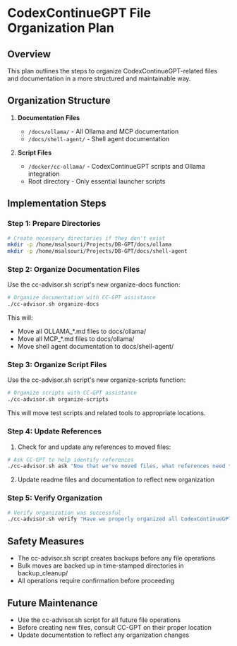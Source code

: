 # CodexContinueGPT File Organization Plan

## Overview

This plan outlines the steps to organize CodexContinueGPT-related files and documentation
in a more structured and maintainable way.

## Organization Structure

1. **Documentation Files**
   - `/docs/ollama/` - All Ollama and MCP documentation
   - `/docs/shell-agent/` - Shell agent documentation

2. **Script Files**
   - `/docker/cc-ollama/` - CodexContinueGPT scripts and Ollama integration
   - Root directory - Only essential launcher scripts

## Implementation Steps

### Step 1: Prepare Directories

```bash
# Create necessary directories if they don't exist
mkdir -p /home/msalsouri/Projects/DB-GPT/docs/ollama
mkdir -p /home/msalsouri/Projects/DB-GPT/docs/shell-agent
```

### Step 2: Organize Documentation Files

Use the cc-advisor.sh script's new organize-docs function:

```bash
# Organize documentation with CC-GPT assistance
./cc-advisor.sh organize-docs
```

This will:
- Move all OLLAMA_*.md files to docs/ollama/
- Move all MCP_*.md files to docs/ollama/
- Move shell agent documentation to docs/shell-agent/

### Step 3: Organize Script Files

Use the cc-advisor.sh script's new organize-scripts function:

```bash
# Organize scripts with CC-GPT assistance
./cc-advisor.sh organize-scripts
```

This will move test scripts and related tools to appropriate locations.

### Step 4: Update References

1. Check for and update any references to moved files:

```bash
# Ask CC-GPT to help identify references
./cc-advisor.sh ask "Now that we've moved files, what references need to be updated?"
```

2. Update readme files and documentation to reflect new organization

### Step 5: Verify Organization

```bash
# Verify organization was successful
./cc-advisor.sh verify "Have we properly organized all CodexContinueGPT related files and documentation?"
```

## Safety Measures

- The cc-advisor.sh script creates backups before any file operations
- Bulk moves are backed up in time-stamped directories in backup_cleanup/
- All operations require confirmation before proceeding

## Future Maintenance

- Use the cc-advisor.sh script for all future file operations
- Before creating new files, consult CC-GPT on their proper location
- Update documentation to reflect any organization changes
